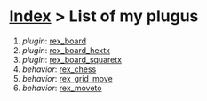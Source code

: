 # [Index](index.html) > List of my plugus

1. *plugin*: [rex_board](rex_board.html)
2. *plugin*: [rex_board_hextx](rex_board_hextx.html)
3. *plugin*: [rex_board_squaretx](rex_board_squaretx.html)
4. *behavior*: [rex_chess](rex_chess.html)
5. *behavior*: [rex_grid_move](rex_grid_move.html)
6. *behavior*: [rex_moveto](rex_moveto.html)


